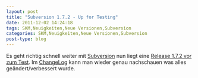 ```yaml
---
layout: post
title: "Subversion 1.7.2 - Up for Testing"
date: 2011-12-02 14:24:18
tags: SKM,Neuigkeiten,Neue Versionen,Subversion
categories: SKM,Neuigkeiten,Neue Versionen,Subversion
post-type: blog
---
```

Es geht richtig schnell weiter mit <a href="http://subversion.apache.org">Subversion</a> nun liegt eine <a href="http://article.gmane.org/gmane.comp.version-control.subversion.devel/132632">Release 1.7.2 vor zum Test</a>. Im <a href="http://svn.apache.org/repos/asf/subversion/tags/1.7.2/CHANGES">ChangeLog</a> kann man wieder genau nachschauen was alles geändert/verbessert wurde.
